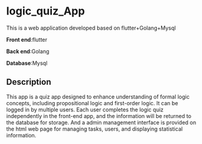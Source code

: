 # logic_quiz_App
This is a web application developed based on flutter+Golang+Mysql

**Front end**:flutter

**Back end**:Golang

**Database**:Mysql

## Description

This app is a quiz app designed to enhance understanding of formal logic concepts, including propositional logic and first-order logic.
It can be logged in by multiple users. Each user completes the logic quiz independently in the front-end app, and the information will be returned to the database for storage. And a admin management interface is provided on the html web page for managing tasks, users, and displaying statistical information.
